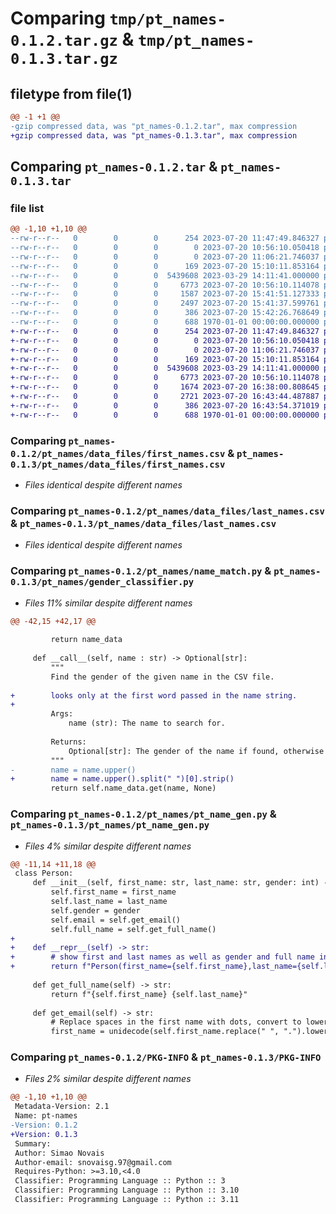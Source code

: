 # Comparing `tmp/pt_names-0.1.2.tar.gz` & `tmp/pt_names-0.1.3.tar.gz`

## filetype from file(1)

```diff
@@ -1 +1 @@
-gzip compressed data, was "pt_names-0.1.2.tar", max compression
+gzip compressed data, was "pt_names-0.1.3.tar", max compression
```

## Comparing `pt_names-0.1.2.tar` & `pt_names-0.1.3.tar`

### file list

```diff
@@ -1,10 +1,10 @@
--rw-r--r--   0        0        0      254 2023-07-20 11:47:49.846327 pt_names-0.1.2/README.md
--rw-r--r--   0        0        0        0 2023-07-20 10:56:10.050418 pt_names-0.1.2/pt_names/__init__.py
--rw-r--r--   0        0        0        0 2023-07-20 11:06:21.746037 pt_names-0.1.2/pt_names/data_files/__init__.py
--rw-r--r--   0        0        0      169 2023-07-20 15:10:11.853164 pt_names-0.1.2/pt_names/data_files/__pycache__/__init__.cpython-310.pyc
--rw-r--r--   0        0        0  5439608 2023-03-29 14:11:41.000000 pt_names-0.1.2/pt_names/data_files/first_names.csv
--rw-r--r--   0        0        0     6773 2023-07-20 10:56:10.114078 pt_names-0.1.2/pt_names/data_files/last_names.csv
--rw-r--r--   0        0        0     1587 2023-07-20 15:41:51.127333 pt_names-0.1.2/pt_names/name_match.py
--rw-r--r--   0        0        0     2497 2023-07-20 15:41:37.599761 pt_names-0.1.2/pt_names/pt_name_gen.py
--rw-r--r--   0        0        0      386 2023-07-20 15:42:26.768649 pt_names-0.1.2/pyproject.toml
--rw-r--r--   0        0        0      688 1970-01-01 00:00:00.000000 pt_names-0.1.2/PKG-INFO
+-rw-r--r--   0        0        0      254 2023-07-20 11:47:49.846327 pt_names-0.1.3/README.md
+-rw-r--r--   0        0        0        0 2023-07-20 10:56:10.050418 pt_names-0.1.3/pt_names/__init__.py
+-rw-r--r--   0        0        0        0 2023-07-20 11:06:21.746037 pt_names-0.1.3/pt_names/data_files/__init__.py
+-rw-r--r--   0        0        0      169 2023-07-20 15:10:11.853164 pt_names-0.1.3/pt_names/data_files/__pycache__/__init__.cpython-310.pyc
+-rw-r--r--   0        0        0  5439608 2023-03-29 14:11:41.000000 pt_names-0.1.3/pt_names/data_files/first_names.csv
+-rw-r--r--   0        0        0     6773 2023-07-20 10:56:10.114078 pt_names-0.1.3/pt_names/data_files/last_names.csv
+-rw-r--r--   0        0        0     1674 2023-07-20 16:38:00.808645 pt_names-0.1.3/pt_names/gender_classifier.py
+-rw-r--r--   0        0        0     2721 2023-07-20 16:43:44.487887 pt_names-0.1.3/pt_names/pt_name_gen.py
+-rw-r--r--   0        0        0      386 2023-07-20 16:43:54.371019 pt_names-0.1.3/pyproject.toml
+-rw-r--r--   0        0        0      688 1970-01-01 00:00:00.000000 pt_names-0.1.3/PKG-INFO
```

### Comparing `pt_names-0.1.2/pt_names/data_files/first_names.csv` & `pt_names-0.1.3/pt_names/data_files/first_names.csv`

 * *Files identical despite different names*

### Comparing `pt_names-0.1.2/pt_names/data_files/last_names.csv` & `pt_names-0.1.3/pt_names/data_files/last_names.csv`

 * *Files identical despite different names*

### Comparing `pt_names-0.1.2/pt_names/name_match.py` & `pt_names-0.1.3/pt_names/gender_classifier.py`

 * *Files 11% similar despite different names*

```diff
@@ -42,15 +42,17 @@
 
         return name_data
     
     def __call__(self, name : str) -> Optional[str]:
         """
         Find the gender of the given name in the CSV file.
 
+        looks only at the first word passed in the name string.
+
         Args:
             name (str): The name to search for.
 
         Returns:
             Optional[str]: The gender of the name if found, otherwise None.
         """
-        name = name.upper()
+        name = name.upper().split(" ")[0].strip()
         return self.name_data.get(name, None)
```

### Comparing `pt_names-0.1.2/pt_names/pt_name_gen.py` & `pt_names-0.1.3/pt_names/pt_name_gen.py`

 * *Files 4% similar despite different names*

```diff
@@ -11,14 +11,18 @@
 class Person:
     def __init__(self, first_name: str, last_name: str, gender: int) -> None:
         self.first_name = first_name
         self.last_name = last_name
         self.gender = gender
         self.email = self.get_email()
         self.full_name = self.get_full_name()
+    
+    def __repr__(self) -> str:
+        # show first and last names as well as gender and full name in a nice format
+        return f"Person(first_name={self.first_name},last_name={self.last_name},gender={self.gender})"
 
     def get_full_name(self) -> str:
         return f"{self.first_name} {self.last_name}"
 
     def get_email(self) -> str:
         # Replace spaces in the first name with dots, convert to lowercase, and remove special characters
         first_name = unidecode(self.first_name.replace(" ", ".").lower())
```

### Comparing `pt_names-0.1.2/PKG-INFO` & `pt_names-0.1.3/PKG-INFO`

 * *Files 2% similar despite different names*

```diff
@@ -1,10 +1,10 @@
 Metadata-Version: 2.1
 Name: pt-names
-Version: 0.1.2
+Version: 0.1.3
 Summary: 
 Author: Simao Novais
 Author-email: snovaisg.97@gmail.com
 Requires-Python: >=3.10,<4.0
 Classifier: Programming Language :: Python :: 3
 Classifier: Programming Language :: Python :: 3.10
 Classifier: Programming Language :: Python :: 3.11
```

